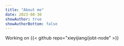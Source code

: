 ```yaml
---
title: "About me"
date: 2023-08-30
showAuthor: true
showAuthorBottom: false
---
```


Working on
{{< github repo="xieyijiang/jobt-node" >}}

